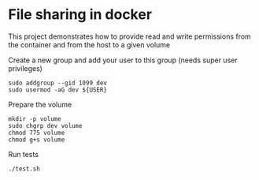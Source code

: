 # File sharing in docker

This project demonstrates how to provide read and write permissions from the container and from the host to a given volume

Create a new group and add your user to this group (needs super user privileges)

```
sudo addgroup --gid 1099 dev
sudo usermod -aG dev ${USER}
```

Prepare the volume

```
mkdir -p volume
sudo chgrp dev volume
chmod 775 volume
chmod g+s volume
```

Run tests

`./test.sh`
